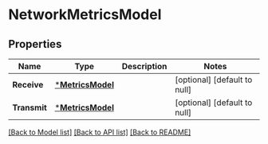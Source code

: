 # NetworkMetricsModel

## Properties
Name | Type | Description | Notes
------------ | ------------- | ------------- | -------------
**Receive** | [***MetricsModel**](MetricsModel.md) |  | [optional] [default to null]
**Transmit** | [***MetricsModel**](MetricsModel.md) |  | [optional] [default to null]

[[Back to Model list]](../README.md#documentation-for-models) [[Back to API list]](../README.md#documentation-for-api-endpoints) [[Back to README]](../README.md)


